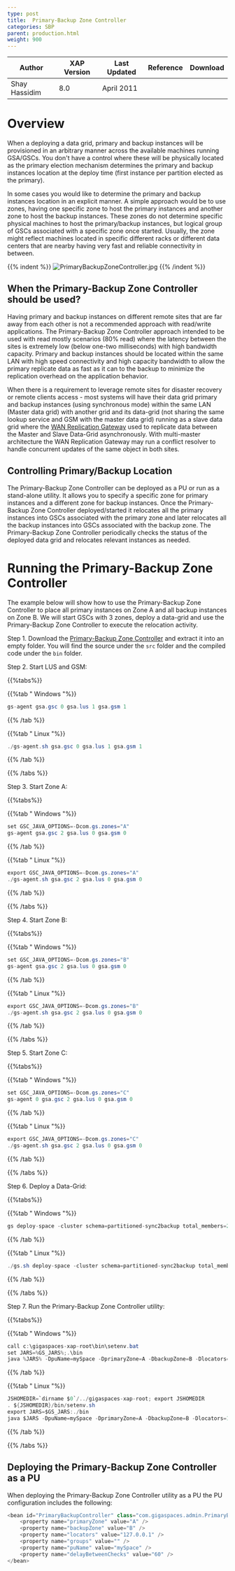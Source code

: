 ```yaml
---
type: post
title:  Primary-Backup Zone Controller
categories: SBP
parent: production.html
weight: 900
---
```




|Author|XAP Version|Last Updated | Reference | Download |
|------|-----------|-------------|-----------|----------|
| Shay Hassidim| 8.0| April 2011|    |    |




# Overview

When a deploying a data grid, primary and backup instances will be provisioned in an arbitrary manner across the available machines running GSA/GSCs. You don't have a control where these will be physically located as the primary election mechanism determines the primary and backup instances location at the deploy time (first instance per partition elected as the primary).

In some cases you would like to determine the primary and backup instances location in an explicit manner. A simple approach would be to use zones, having one specific zone to host the primary instances and another zone to host the backup instances. These zones do not determine specific physical machines to host the primary/backup instances, but logical group of GSCs associated with a specific zone once started. Usually, the zone might reflect machines located in specific different racks or different data centers that are nearby having very fast and reliable connectivity in between.

{{% indent %}}
![PrimaryBackupZoneController.jpg](/attachment_files/sbp/PrimaryBackupZoneController.jpg)
{{% /indent %}}

## When the Primary-Backup Zone Controller should be used?
Having primary and backup instances on different remote sites that are far away from each other is not a recommended approach with read/write applications. The Primary-Backup Zone Controller approach intended to be used with read mostly scenarios (80% read) where the latency between the sites is extremely low (below one-two milliseconds) with high bandwidth capacity. Primary and backup instances should be located within the same LAN with high speed connectivity and high capacity bandwidth to allow the primary replicate data as fast as it can to the backup to minimize the replication overhead on the application behavior.

When there is a requirement to leverage remote sites for disaster recovery or remote clients access - most systems will have their data grid primary and backup instances (using synchronous mode) within the same LAN (Master data grid) with another grid and its data-grid (not sharing the same lookup service and GSM with the master data grid) running as a slave data grid where the [WAN Replication Gateway](./wan-replication-gateway.html) used to replicate data between the Master and Slave Data-Grid asynchronously. With multi-master architecture the WAN Replication Gateway may run a conflict resolver to handle concurrent updates of the same object in both sites.

## Controlling Primary/Backup Location
The Primary-Backup Zone Controller can be deployed as a PU or run as a stand-alone utility. It allows you to specify a specific zone for primary instances and a different zone for backup instances. Once the Primary-Backup Zone Controller deployed/started it relocates all the primary instances into GSCs associated with the primary zone and later relocates all the backup instances into GSCs associated with the backup zone. The Primary-Backup Zone Controller periodically checks the status of the deployed data grid and relocates relevant instances as needed.

# Running the Primary-Backup Zone Controller

The example below will show how to use the Primary-Backup Zone Controller to place all primary instances on Zone A and all backup instances on Zone B. We will start GSCs with 3 zones, deploy a data-grid and use the Primary-Backup Zone Controller to execute the relocation activity.

Step 1. Download the [Primary-Backup Zone Controller](/attachment_files/sbp/PrimaryBackupZoneController.zip) and extract it into an empty folder. You will find the source under the `src` folder and the compiled code under the `bin` folder.

Step 2. Start LUS and GSM:

{{%tabs%}}

{{%tab "  Windows "%}}


```java
gs-agent gsa.gsc 0 gsa.lus 1 gsa.gsm 1
```

{{% /tab %}}

{{%tab "  Linux "%}}


```java
./gs-agent.sh gsa.gsc 0 gsa.lus 1 gsa.gsm 1
```

{{% /tab %}}

{{% /tabs %}}

Step 3. Start Zone A:

{{%tabs%}}

{{%tab "  Windows "%}}


```java
set GSC_JAVA_OPTIONS=-Dcom.gs.zones="A"
gs-agent gsa.gsc 2 gsa.lus 0 gsa.gsm 0
```

{{% /tab %}}

{{%tab "  Linux "%}}


```java
export GSC_JAVA_OPTIONS=-Dcom.gs.zones="A"
./gs-agent.sh gsa.gsc 2 gsa.lus 0 gsa.gsm 0
```

{{% /tab %}}

{{% /tabs %}}

Step 4. Start Zone B:

{{%tabs%}}

{{%tab "  Windows "%}}


```java
set GSC_JAVA_OPTIONS=-Dcom.gs.zones="B"
gs-agent gsa.gsc 2 gsa.lus 0 gsa.gsm 0
```

{{% /tab %}}

{{%tab "  Linux "%}}


```java
export GSC_JAVA_OPTIONS=-Dcom.gs.zones="B"
./gs-agent.sh gsa.gsc 2 gsa.lus 0 gsa.gsm 0
```

{{% /tab %}}

{{% /tabs %}}

Step 5. Start Zone C:

{{%tabs%}}

{{%tab "  Windows "%}}


```java
set GSC_JAVA_OPTIONS=-Dcom.gs.zones="C"
gs-agent 0 gsa.gsc 2 gsa.lus 0 gsa.gsm 0
```

{{% /tab %}}

{{%tab "  Linux "%}}


```java
export GSC_JAVA_OPTIONS=-Dcom.gs.zones="C"
./gs-agent.sh gsa.gsc 2 gsa.lus 0 gsa.gsm 0
```

{{% /tab %}}

{{% /tabs %}}

Step 6. Deploy a Data-Grid:

{{%tabs%}}

{{%tab "  Windows "%}}


```java
gs deploy-space -cluster schema=partitioned-sync2backup total_members=2,1 mySpace
```

{{% /tab %}}

{{%tab "  Linux "%}}


```java
./gs.sh deploy-space -cluster schema=partitioned-sync2backup total_members=2,1 mySpace
```

{{% /tab %}}

{{% /tabs %}}

Step 7. Run the Primary-Backup Zone Controller utility:

{{%tabs%}}

{{%tab "  Windows "%}}


```java
call c:\gigaspaces-xap-root\bin\setenv.bat
set JARS=%GS_JARS%;.\bin
java %JARS% -DpuName=mySpace -DprimaryZone=A -DbackupZone=B -Dlocators=127.0.0.1 com.gigaspaces.admin.PrimaryBackupController
```

{{% /tab %}}

{{%tab "  Linux "%}}


```java
JSHOMEDIR=`dirname $0`/../gigaspaces-xap-root; export JSHOMEDIR
. ${JSHOMEDIR}/bin/setenv.sh
export JARS=$GS_JARS:./bin
java $JARS -DpuName=mySpace -DprimaryZone=A -DbackupZone=B -Dlocators=127.0.0.1 com.gigaspaces.admin.PrimaryBackupController
```

{{% /tab %}}

{{% /tabs %}}

## Deploying the Primary-Backup Zone Controller as a PU
When deploying the Primary-Backup Zone Controller utility as a PU the PU configuration includes the following:


```java
<bean id="PrimaryBackupController" class="com.gigaspaces.admin.PrimaryBackupController" >
	<property name="primaryZone" value="A" />
	<property name="backupZone" value="B" />
	<property name="locators" value="127.0.0.1" />
	<property name="groups" value="" />
	<property name="puName" value="mySpace" />
	<property name="delayBetweenChecks" value="60" />
</bean>
```

